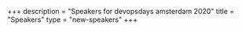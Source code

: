 +++
description = "Speakers for devopsdays amsterdam 2020"
title = "Speakers"
type = "new-speakers"
+++